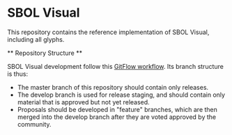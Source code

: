 SBOL Visual
==========
This repository contains the reference implementation of SBOL Visual, including all glyphs.

** Repository Structure **

SBOL Visual development follow this [GitFlow workflow](https://datasift.github.io/gitflow/IntroducingGitFlow.html).
Its branch structure is thus:
* The master branch of this repository should contain only releases.
* The develop branch is used for release staging, and should contain only material that is approved but not yet released.
* Proposals should be developed in "feature" branches, which are then merged into the develop branch after they are voted approved by the community.
